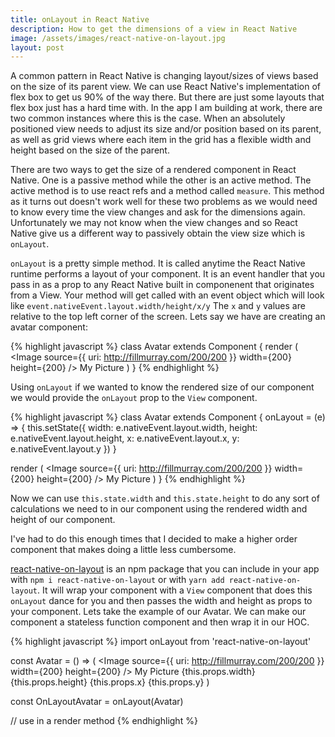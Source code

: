 ```yaml
---
title: onLayout in React Native
description: How to get the dimensions of a view in React Native
image: /assets/images/react-native-on-layout.jpg
layout: post
---
```


A common pattern in React Native is changing layout/sizes of views based on the size of its parent view. We can use React Native's implementation of flex box to get us 90% of the way there. But there are just some layouts that flex box just has a hard time with. In the app I am building at work, there are two common instances where this is the case. When an absolutely positioned view needs to adjust its size and/or position based on its parent, as well as grid views where each item in the grid has a flexible width and height based on the size of the parent.

There are two ways to get the size of a rendered component in React Native. One is a passive method while the other is an active method. The active method is to use react refs and a method called `measure`. This method as it turns out doesn't work well for these two problems as we would need to know every time the view changes and ask for the dimensions again. Unfortunately we may not know when the view changes and so React Native give us a different way to passively obtain the view size which is `onLayout`.

`onLayout` is a pretty simple method. It is called anytime the React Native runtime performs a layout of your component. It is an event handler that you pass in as a prop to any React Native built in componenent that originates from a View. Your method will get called with an event object which will look like `event.nativeEvent.layout.width/height/x/y` The `x` and `y` values are relative to the top left corner of the screen. Lets say we have are creating an avatar component:

{% highlight javascript %}
class Avatar extends Component {
  render (
    <View>
      <Image source={{ uri: http://fillmurray.com/200/200 }} width={200} height={200} />
      <Text>My Picture</Text>
    </View>
  )
}
{% endhighlight %}

Using `onLayout` if we wanted to know the rendered size of our component we would provide the `onLayout` prop to the `View` component.

{% highlight javascript %}
class Avatar extends Component {
  onLayout = (e) => {
    this.setState({
      width: e.nativeEvent.layout.width,
      height: e.nativeEvent.layout.height,
      x: e.nativeEvent.layout.x,
      y: e.nativeEvent.layout.y
    })
  }

  render (
    <View onLayout={this.onLayout}>
      <Image source={{ uri: http://fillmurray.com/200/200 }} width={200} height={200} />
      <Text>My Picture</Text>
    </View>
  )
}
{% endhighlight %}

Now we can use `this.state.width` and `this.state.height` to do any sort of calculations we need to in our component using the rendered width and height of our component.

I've had to do this enough times that I decided to make a higher order component that makes doing a little less cumbersome.

[react-native-on-layout](https://www.npmjs.com/package/react-native-on-layout) is an npm package that you can include in your app with `npm i react-native-on-layout` or with `yarn add react-native-on-layout`. It will wrap your component with a `View` component that does this `onLayout` dance for you and then passes the width and height as props to your component. Lets take the example of our Avatar. We can make our component a stateless function component and then wrap it in our HOC.

{% highlight javascript %}
import onLayout from 'react-native-on-layout'

const Avatar = () => (
  <View>
    <Image source={{ uri: http://fillmurray.com/200/200 }} width={200} height={200} />
    <Text>
      My Picture 
      {this.props.width} 
      {this.props.height} 
      {this.props.x} 
      {this.props.y}
    </Text>
  </View>
)

const OnLayoutAvatar = onLayout(Avatar)

// use in a render method
<OnLayoutAvatar />
{% endhighlight %}


